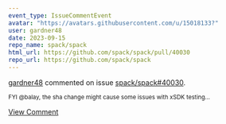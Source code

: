 ```yaml
---
event_type: IssueCommentEvent
avatar: "https://avatars.githubusercontent.com/u/15018133?"
user: gardner48
date: 2023-09-15
repo_name: spack/spack
html_url: https://github.com/spack/spack/pull/40030
repo_url: https://github.com/spack/spack
---
```


<a href='https://github.com/gardner48' target='_blank'>gardner48</a> commented on issue <a href='https://github.com/spack/spack/pull/40030' target='_blank'>spack/spack#40030</a>.

<small>FYI @balay, the sha change might cause some issues with xSDK testing...</small>

<a href='https://github.com/spack/spack/pull/40030' target='_blank'>View Comment</a>
